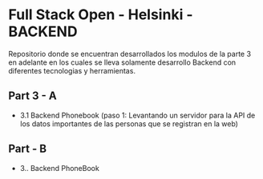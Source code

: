 # Full Stack Open - Helsinki - BACKEND

Repositorio donde se encuentran desarrollados los modulos de la parte 3 en adelante en los cuales se lleva solamente desarrollo Backend
con diferentes tecnologias y herramientas.

## Part 3 - A 

- 3.1 Backend Phonebook (paso 1: Levantando un servidor para la API de los datos importantes de las personas que se registran en la web)



## Part  - B
- 3.. Backend PhoneBook 
